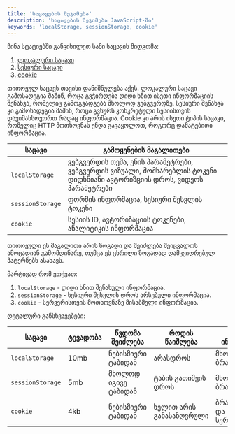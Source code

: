 ```yaml
---
title: 'საცავების შეჯამება'
description: 'საცავების შეჯამება JavaScript-ში'
keywords: 'localStorage, sessionStorage, cookie'
---
```


წინა სტატიებში განვიხილეთ სამი საცავის მიდგომა:

1. [ლოკალური საცავი](./doc/guides/javascript/window/storages/local)
2. [სესიური საცავი](./doc/guides/javascript/window/storages/session)
3. [cookie](./doc/guides/javascript/window/storages/cookie)

თითოეულ საცავს თავისი დანიშნულება აქვს. ლოკალური საცავი გამოსადეგია მაშინ, როცა გვჭირდება დიდი ხნით ისეთი ინფორმაციის შენახვა, რომელიც გამოგვადგება
მხოლოდ ვებგვერდზე. სესიური შენახვა კი გამოსადეგია მაშინ, როცა გვსურს კონკრეტული სესიისთვის დავიმახსოვორთ რაღაც ინფორმაცია. Cookie კი არის ისეთი ტიპის
საცავი, რომელიც HTTP მოთხოვნას უნდა გავაყოლოთ, როგორც დამატებითი ინფორმაცია.

| საცავი           | გამოყენების მაგალითები                                                                                                   |
| ---------------- | ------------------------------------------------------------------------------------------------------------------------ |
| `localStorage`   | ვებგვერდის თემა, ენის პარამეტრები, ვებგვერდის ვიზუალი, მომხარებლის ტოკენი დიდხნიანი ავტორიზციის დროს, ვიდეოს პარამეტრები |
| `sessionStorage` | ფორმის ინფორმაცია, სესიური შესვლის ტოკენი                                                                                |
| `cookie`         | სესიის ID, ავტორიზაციის ტოკენები, ანალიტიკის ინფორმაცია                                                                  |

თითოეული ეს მაგალითი არის ზოგადი და შეიძლება შეიცვალოს ამოცადიან გამომდინარე, თუმცა ეს ცხრილი ზოგადად დამკვიდრებულ პატერნებს ასახავს.

მარტივად რომ ვთქვათ:

1. `localStorage` - დიდი ხნით შენახული ინფორმაცია.
2. `sessionStorage` - სესიური შესვლის დროს არსებული ინფორმაცია.
3. `cookie` - სერვერისთვის მოთხოვნაზე მისაბმელი ინფორმაცია.

დეტალური განსხვავებები:

| საცავი           | ტევადობა | წვდომა შეიძლება      | როდის წაიშლება           | სად ინახება          |
| ---------------- | -------- | -------------------- | ------------------------ | -------------------- |
| `localStorage`   | 10mb     | ნებისმიერი ტაბიდან   | არასდროს                 | მხოლოდ ბრაუზერში     |
| `sessionStorage` | 5mb      | მხოლოდ იგივე ტაბიდან | ტაბის გათიშვის დროს      | მხოლოდ ბრაუზერში     |
| `cookie`         | 4kb      | ნებისმიერი ტაბიდან   | ხელით არის განასაზღვრული | ბრაუზერში და სერვერზე |
